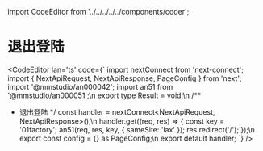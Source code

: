 import CodeEditor from '../../../../../components/coder';

# 退出登陆

<CodeEditor lan='ts' code={`
import nextConnect from 'next-connect';
import { NextApiRequest, NextApiResponse, PageConfig } from 'next';
import '@mmstudio/an000042';
import an51 from '@mmstudio/an000051';\n
export type Result = void;\n
/**
 * 退出登陆
 */
const handler = nextConnect<NextApiRequest, NextApiResponse<Result>>();\n
handler.get((req, res) => {
	const key = '01factory';
	an51(req, res, key, {
		sameSite: 'lax'
	});
	res.redirect('/');
});\n
export const config = {} as PageConfig;\n
export default handler;
`} />
